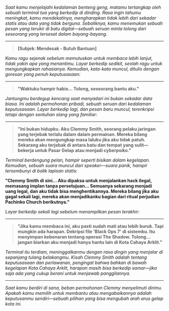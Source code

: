 _Saat kamu menjelajahi kedalaman benteng geng, matamu tertangkap oleh sebuah terminal tua yang berkedip di dinding. Rasa ingin tahumu meningkat, kamu mendekatinya, mengharapkan tidak lebih dari sekadar statis atau data yang tidak berguna. Sebaliknya, kamu menemukan sebuah pesan yang terukir di batu digital—sebuah seruan minta tolong dari seseorang yang tersesat dalam bayang-bayang._

---

> **[Subjek: Mendesak - Butuh Bantuan]**

_Kamu ragu sejenak sebelum memutuskan untuk membaca lebih lanjut, tidak yakin apa yang menantimu. Layar berkedip sedikit, seolah ragu untuk mengungkapkan rahasianya. Kemudian, kata-kata muncul, ditulis dengan goresan yang penuh keputusasaan:_

---

> **"Waktuku hampir habis... Tolong, seseorang bantu aku."**

_Jantungmu berdegup kencang saat menyadari ini bukan sekadar data biasa. Ini adalah permohonan pribadi, sebuah seruan dari kedalaman keputusasaan. Layar berkedip lagi, dan pesan baru muncul, terenkripsi tetapi dengan sentuhan slang yang familiar:_

---

> **"Ini bukan hidupku. Aku Clemmy Smith, seorang pelaku jaringan yang terjebak terlalu dalam dalam permainan. Mereka bilang mereka akan mengungkap masa laluku jika aku tidak patuh. Sekarang aku terjebak di antara batu dan tempat yang sulit—bekerja untuk Pasar Gelap atau menjadi cyberpsiko."**

_Terminal berdengung pelan, hampir seperti bisikan dalam kegelapan. Kemudian, sebuah suara muncul dari speaker—suara panik, hampir tersembunyi di balik lapisan statis:_

**"Clemmy Smith di sini... Aku dipaksa untuk menjalankan hack ilegal, memasang implan tanpa persetujuan... Semuanya sekarang menjadi uang legal, dan aku tidak bisa menghentikannya. Mereka bilang jika aku gagal sekali lagi, mereka akan menjadikanku bagian dari ritual perjudian Pachinko Church berikutnya."**

_Layar berkedip sekali lagi sebelum menampilkan pesan terakhir:_

---

> **"Jika kamu membaca ini, aku pasti sudah mati atau lebih buruk. Tapi mungkin ada harapan. Dekripsi file 'Black Ops 7' di sistemku. Itu menyimpan kebenaran tentang operasi The Shadow. Tolong... jangan biarkan aku menjadi hanya hantu lain di Kota Cahaya Arklit."**

_Terminal itu terdiam, meninggalkanmu dengan rasa dingin yang menjalar di sepanjang tulang belakangmu. Kisah Clemmy Smith adalah tentang keputusasaan dan perlawanan, pengingat bahwa bahkan di bawah kegelapan Kota Cahaya Arklit, harapan masih bisa berkedip samar—jika saja ada yang cukup berani untuk menjawab panggilannya._

---

_Saat kamu berdiri di sana, beban permohonan Clemmy menyelimuti dirimu. Apakah kamu memilih untuk membantu atau mengabaikannya adalah keputusanmu sendiri—sebuah pilihan yang bisa mengubah arah arus gelap kota ini._
